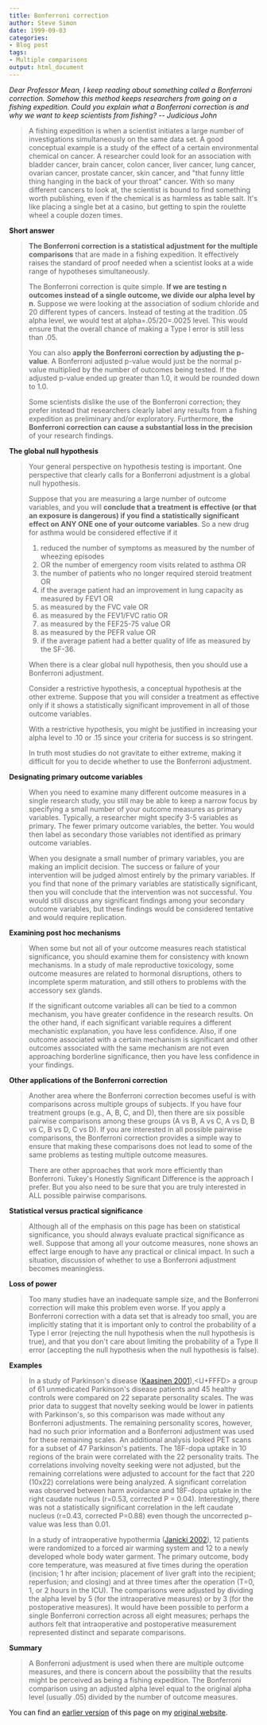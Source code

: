 ```yaml
---
title: Bonferroni correction
author: Steve Simon
date: 1999-09-03
categories:
- Blog post
tags:
- Multiple comparisons
output: html_document
---
```


*Dear Professor Mean, I keep reading about something called a Bonferroni
correction. Somehow this method keeps researchers from going on a
fishing expedition. Could you explain what a Bonferroni correction is
and why we want to keep scientists from fishing? \-- Judicious John*

> A fishing expedition is when a scientist initiates a large number of
> investigations simultaneously on the same data set. A good conceptual
> example is a study of the effect of a certain environmental chemical
> on cancer. A researcher could look for an association with bladder
> cancer, brain cancer, colon cancer, liver cancer, lung cancer, ovarian
> cancer, prostate cancer, skin cancer, and \"that funny little thing
> hanging in the back of your throat\" cancer. With so many different
> cancers to look at, the scientist is bound to find something worth
> publishing, even if the chemical is as harmless as table salt. It\'s
> like placing a single bet at a casino, but getting to spin the
> roulette wheel a couple dozen times.

**Short answer**

> **The Bonferroni correction is a statistical adjustment for the
> multiple comparisons** that are made in a fishing expedition. It
> effectively raises the standard of proof needed when a scientist looks
> at a wide range of hypotheses simultaneously.
>
> The Bonferroni correction is quite simple. **If we are testing n
> outcomes instead of a single outcome, we divide our alpha level by
> n**. Suppose we were looking at the association of sodium chloride and
> 20 different types of cancers. Instead of testing at the tradition .05
> alpha level, we would test at alpha=.05/20=.0025 level. This would
> ensure that the overall chance of making a Type I error is still less
> than .05.
>
> You can also **apply the Bonferroni correction by adjusting the
> p-value**. A Bonferroni adjusted p-value would just be the normal
> p-value multiplied by the number of outcomes being tested. If the
> adjusted p-value ended up greater than 1.0, it would be rounded down
> to 1.0.
>
> Some scientists dislike the use of the Bonferroni correction; they
> prefer instead that researchers clearly label any results from a
> fishing expedition as preliminary and/or exploratory. Furthermore,
> **the Bonferroni correction can cause a substantial loss in the
> precision** of your research findings.

**The global null hypothesis**

> Your general perspective on hypothesis testing is important. One
> perspective that clearly calls for a Bonferroni adjustment is a global
> null hypothesis.
>
> Suppose that you are measuring a large number of outcome variables,
> and you will **conclude that a treatment is effective (or that an
> exposure is dangerous) if you find a statistically significant effect
> on ANY ONE one of your outcome variables**. So a new drug for asthma
> would be considered effective if it
>
> 1.  reduced the number of symptoms as measured by the number of
>     wheezing episodes
> 2.  OR the number of emergency room visits related to asthma OR
> 3.  the number of patients who no longer required steroid treatment OR
> 4.  if the average patient had an improvement in lung capacity as
>     measured by FEV1 OR
> 5.  as measured by the FVC vale OR
> 6.  as measured by the FEV1/FVC ratio OR
> 7.  as measured by the FEF25-75 value OR
> 8.  as measured by the PEFR value OR
> 9.  if the average patient had a better quality of life as measured by
>     the SF-36.
>
> When there is a clear global null hypothesis, then you should use a
> Bonferroni adjustment.
>
> Consider a restrictive hypothesis, a conceptual hypothesis at the
> other extreme. Suppose that you will consider a treatment as effective
> only if it shows a statistically significant improvement in all of
> those outcome variables.
>
> With a restrictive hypothesis, you might be justified in increasing
> your alpha level to .10 or .15 since your criteria for success is so
> stringent.
>
> In truth most studies do not gravitate to either extreme, making it
> difficult for you to decide whether to use the Bonferroni adjustment.

**Designating primary outcome variables**

> When you need to examine many different outcome measures in a single
> research study, you still may be able to keep a narrow focus by
> specifying a small number of your outcome measures as primary
> variables. Typically, a researcher might specify 3-5 variables as
> primary. The fewer primary outcome variables, the better. You would
> then label as secondary those variables not identified as primary
> outcome variables.
>
> When you designate a small number of primary variables, you are making
> an implicit decision. The success or failure of your intervention will
> be judged almost entirely by the primary variables. If you find that
> none of the primary variables are statistically significant, then you
> will conclude that the intervention was not successful. You would
> still discuss any significant findings among your secondary outcome
> variables, but these findings would be considered tentative and would
> require replication.

**Examining post hoc mechanisms**

> When some but not all of your outcome measures reach statistical
> significance, you should examine them for consistency with known
> mechanisms. In a study of male reproductive toxicology, some outcome
> measures are related to hormonal disruptions, others to incomplete
> sperm maturation, and still others to problems with the accessory sex
> glands.
>
> If the significant outcome variables all can be tied to a common
> mechanism, you have greater confidence in the research results. On the
> other hand, if each significant variable requires a different
> mechanistic explanation, you have less confidence. Also, if one
> outcome associated with a certain mechanism is significant and other
> outcomes associated with the same mechanism are not even approaching
> borderline significance, then you have less confidence in your
> findings.

**Other applications of the Bonferroni correction**

> Another area where the Bonferroni correction becomes useful is with
> comparisons across multiple groups of subjects. If you have four
> treatment groups (e.g., A, B, C, and D), then there are six possible
> pairwise comparisons among these groups (A vs B, A vs C, A vs D, B vs
> C, B vs D, C vs D). If you are interested in all possible pairwise
> comparisons, the Bonferroni correction provides a simple way to ensure
> that making these comparisons does not lead to some of the same
> problems as testing multiple outcome measures.
>
> There are other approaches that work more efficiently than Bonferroni.
> Tukey\'s Honestly Significant Difference is the approach I prefer. But
> you also need to be sure that you are truly interested in ALL possible
> pairwise comparisons.

**Statistical versus practical significance**

> Although all of the emphasis on this page has been on statistical
> significance, you should always evaluate practical significance as
> well. Suppose that among all your outcome measures, none shows an
> effect large enough to have any practical or clinical impact. In such
> a situation, discussion of whether to use a Bonferroni adjustment
> becomes meaningless.

**Loss of power**

> Too many studies have an inadequate sample size, and the Bonferroni
> correction will make this problem even worse. If you apply a
> Bonferroni correction with a data set that is already too small, you
> are implicitly stating that it is important only to control the
> probability of a Type I error (rejecting the null hypothesis when the
> null hypothesis is true), and that you don\'t care about limiting the
> probability of a Type II error (accepting the null hypothesis when the
> null hypothesis is false).

**Examples**

> In a study of Parkinson\'s disease ([Kaasinen
> 2001](http://www.ncbi.nlm.nih.gov/entrez/query.fcgi?cmd=Retrieve&db=PubMed&list_uids=11687621&dopt=Abstract)),<U+FFFD>
> a group of 61 unmedicated Parkinson\'s disease patients and 45 healthy
> controls were compared on 22 separate personality scales. The was
> prior data to suggest that novelty seeking would be lower in patients
> with Parkinson\'s, so this comparison was made without any Bonferroni
> adjustments. The remaining personality scores, however, had no such
> prior information and a Bonferroni adjustment was used for these
> remaining scales. An additional analysis looked PET scans for a subset
> of 47 Parkinson\'s patients. The 18F-dopa uptake in 10 regions of the
> brain were correlated with the 22 personality traits. The correlations
> involving novelty seeking were not adjusted, but the remaining
> correlations were adjusted to account for the fact that 220 (10x22)
> correlations were being analyzed. A significant correlation was
> observed between harm avoidance and 18F-dopa uptake in the right
> caudate nucleus (r=0.53, corrected P = 0.04). Interestingly, there was
> not a statistically significant correlation in the left caudate
> nucleus (r=0.43, corrected P=0.88) even though the uncorrected p-value
> was less than 0.01.
>
> In a study of intraoperative hypothermia ([Janicki
> 2002](http://www.ncbi.nlm.nih.gov/entrez/query.fcgi?cmd=Retrieve&db=PubMed&list_uids=12441007&dopt=Abstract)),
> 12 patients were randomized to a forced air warming system and 12 to a
> newly developed whole body water garment. The primary outcome, body
> core temperature, was measured at five times during the operation
> (incision; 1 hr after incision; placement of liver graft into the
> recipient; reperfusion; and closing) and at three times after the
> operation (T=0, 1, or 2 hours in the ICU). The comparisons were
> adjusted by dividing the alpha level by 5 (for the intraoperative
> measures) or by 3 (for the postoperative measures). It would have been
> possible to perform a single Bonferroni correction across all eight
> measures; perhaps the authors felt that intraoperative and
> postoperative measurement represented distinct and separate
> comparisons.

**Summary**

> A Bonferroni adjustment is used when there are multiple outcome
> measures, and there is concern about the possibility that the results
> might be perceived as being a fishing expedition. The Bonferroni
> comparison using an adjusted alpha level equal to the original alpha
> level (usually .05) divided by the number of outcome measures.

You can find an [earlier version][sim1] of this page on my [original website][sim2].

[sim1]: http://www.pmean.com/99/bonferroni.html
[sim2]: http://www.pmean.com/original_site.html
